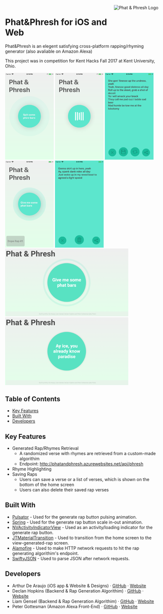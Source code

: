 <img src="http://arthurdearaujo.com/PhatPhresh-Art/PhatAndPhresh-120px.png" alt="Phat & Phresh Logo" align="right" height="120" />

# Phat&Phresh for iOS and Web 
Phat&Phresh is an elegent satisfying cross-platform rapping/rhyming generator 
(also avaliable on Amazon Alexa)

This project was in competition for Kent Hacks Fall 2017 at Kent University, Ohio.

<img src="/PhatPhresh-Art/1-phatphresh-screenshot.png" alt="Phat&Phresh Screenshot 2" width="160" /> <img src="/PhatPhresh-Art/2-phatphresh-screenshot.png" alt="Phat&Phresh Screenshot 2" width="160" /> <img src="/PhatPhresh-Art/4-phatphresh-screenshot.png" alt="Phat&Phresh Screenshot 4" width="160" /> <img src="/PhatPhresh-Art/5-phatphresh-screenshot.png" alt="Phat&Phresh Screenshot 5" width="160" /> <img src="/PhatPhresh-Art/7-phatphresh-screenshot.png" alt="Phat&Phresh Screenshot 7" width="160" />
<img src="/PhatPhresh-Art/1-mac-phatphresh-screenshot.png" alt="Phat&Phresh Screenshot 1 Mac" width="405"/>
<img src="/PhatPhresh-Art/2-mac-phatphresh-screenshot.png" alt="Phat&Phresh Screenshot 2 Mac" width="405"/>

## Table of Contents

* [Key Features](#key-features)
* [Built With](#built-with)
* [Developers](#developers)

## <a name="key-features"></a>Key Features

* Generated Rap/Rhymes Retrieval
  - A randomized verse with rhymes are retrieved from a custom-made algorithim
  - Endpoint: http://phatandphresh.azurewebsites.net/api/phresh
* Rhyme Highlighting
* Saving Raps
  - Users can save a verse or a list of verses, which is shown on the bottom of the home screen
  - Users can also delete their saved rap verses

## <a name="built-with"></a>Built With

* [Pulsator](https://github.com/shu223/Pulsator) - Used for the generate rap button pulsing animation.
* [Spring](https://github.com/MengTo/Spring) - Used for the generate rap button scale in-out animation.
* [NVActivityIndicatorView](https://github.com/ninjaprox/NVActivityIndicatorView) - Used as an activity/loading indicator for the generate rap button.
* [JTMaterialTransition](https://github.com/jonathantribouharet/JTMaterialTransition) - Used to transition from the home screen to the view-generated-rap screen.
* [Alamofire](https://github.com/Alamofire/Alamofire) - Used to make HTTP network requests to hit the rap generating algorithim's endpoint.
* [SwiftyJSON](https://github.com/SwiftyJSON/SwiftyJSON) - Used to parse JSON after network requests.

## <a name="developers">Developers

* Arthur De Araujo (iOS app & Website & Designs) · [GitHub](https://github.com/wafflez180) · [Website](http://www.arthurdearaujo.com/)
* Declan Hopkins (Backend & Rap Generation Algorithim) · [GitHub](https://github.com/Dooskington) · [Website](http://www.declanhopkins.com/)
* Liam Gensel (Backend & Rap Generation Algorithim) · [GitHub](https://github.com/liamgens) · [Website](http://www.liamgensel.com/)
* Peter Gottesman (Amazon Alexa Front-End) · [GitHub](https://github.com/petergottesman) · [Website](http://www.petergottesman.com/)
